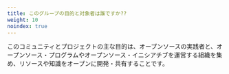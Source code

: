 ```yaml
---
title: このグループの目的と対象者は誰ですか??
weight: 10
noindex: true
---
```


このコミュニティとプロジェクトの主な目的は、オープンソースの実践者と、オープンソース・プログラムやオープンソース・イニシアチブを運営する組織を集め、リソースや知識をオープンに開発・共有することです。
